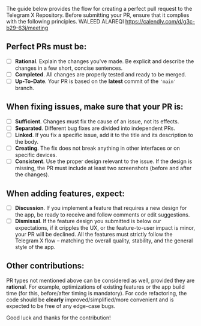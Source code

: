  The guide below provides the flow for creating a perfect pull request to the Telegram X Repository. Before submitting your PR, ensure that it complies with the following principles. 
WALEED ALAREQI
https://calendly.com/d/g3c-b29-63j/meeting
## Perfect PRs must be:
- [ ] **Rational**. Explain the changes you've made. Be explicit and describe the changes in a few short, concise sentences.
- [ ] **Completed**. All changes are properly tested and ready to be merged.
- [ ] **Up-To-Date**. Your PR is based on the **latest** commit of the `'main'` branch.

## When fixing issues, make sure that your PR is:
- [ ] **Sufficient**. Changes must fix the cause of an issue, not its effects. 
- [ ] **Separated**. Different bug fixes are divided into independent PRs.
- [ ] **Linked**. If you fix a specific issue, add it to the title and its description to the body.
- [ ] **Creating**. The fix does not break anything in other interfaces or on specific devices. 
- [ ] **Consistent**. Use the proper design relevant to the issue. If the design is missing, the PR must include at least two screenshots (before and after the changes).
 
## When adding features, expect:
- [ ] **Discussion**. If you implement a feature that requires a new design for the app, be ready to receive and follow comments or edit suggestions.
- [ ] **Dismissal**. If the feature design you submitted is below our expectations, if it cripples the UX, or the feature-to-user impact is minor, your PR will be declined. All the features must strictly follow the Telegram X flow – matching the overall quality, stability, and the general style of the app.

## Other contributions:
PR types not mentioned above can be considered as well, provided they are **rational**. For example, optimizations of existing features or the app build time (for this, before/after timing is mandatory). For code refactoring, the code should be **clearly** improved/simplified/more convenient and is expected to be free of any edge-case bugs.

Good luck and thanks for the contribution!
